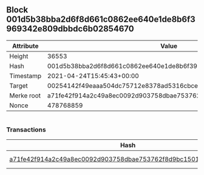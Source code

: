 ## Block 001d5b38bba2d6f8d661c0862ee640e1de8b6f3969342e809dbbdc6b02854670

Attribute | Value
--- | ---
Height | 36553
Hash | 001d5b38bba2d6f8d661c0862ee640e1de8b6f3969342e809dbbdc6b02854670
Timestamp | 2021-04-24T15:45:43+00:00
Target | 00254142f49eaaa504dc75712e8378ad5316cbcead634704b3734b6271167cc4
Merke root | a71fe42f914a2c49a8ec0092d903758dbae753762f8d9bc1501768ff60e64860
Nonce | 478768859

```

```

### Transactions

Hash | Amount
--- | ---
[a71fe42f914a2c49a8ec0092d903758dbae753762f8d9bc1501768ff60e64860](a71fe42f914a2c49a8ec0092d903758dbae753762f8d9bc1501768ff60e64860.md) | 10.00000000 SKEPTI 
